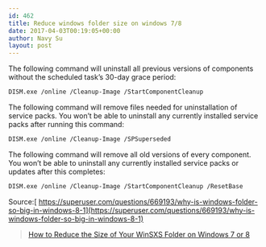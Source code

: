 ```yaml
---
id: 462
title: Reduce windows folder size on windows 7/8
date: 2017-04-03T00:19:05+00:00
author: Navy Su
layout: post
---
```

The following command will uninstall all previous versions of components without the scheduled task’s 30-day grace period:

```bash
DISM.exe /online /Cleanup-Image /StartComponentCleanup
```

The following command will remove files needed for uninstallation of service packs. You won’t be able to uninstall any currently installed service packs after running this command:

```bash
DISM.exe /online /Cleanup-Image /SPSuperseded
```

The following command will remove all old versions of every component. You won’t be able to uninstall any currently installed service packs or updates after this completes:

```bash
DISM.exe /online /Cleanup-Image /StartComponentCleanup /ResetBase
```

Source:[ https://superuser.com/questions/669193/why-is-windows-folder-so-big-in-windows-8-1](https://superuser.com/questions/669193/why-is-windows-folder-so-big-in-windows-8-1)

<blockquote data-secret="SGsxa19CVd" class="wp-embedded-content">
  <p>
    <a href="https://www.howtogeek.com/174705/how-to-reduce-the-size-of-your-winsxs-folder-on-windows-7-or-8/">How to Reduce the Size of Your WinSXS Folder on Windows 7 or 8</a>
  </p>
</blockquote>